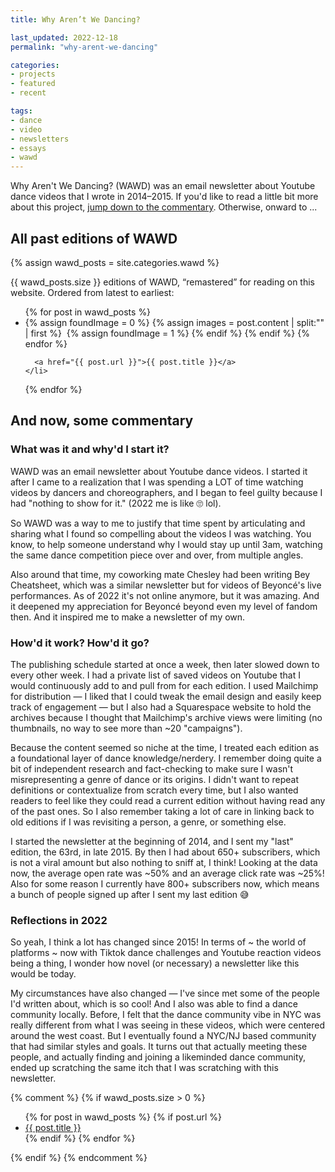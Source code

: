 ```yaml
---
title: Why Aren’t We Dancing?

last_updated: 2022-12-18
permalink: "why-arent-we-dancing"

categories:
- projects
- featured
- recent

tags:
- dance
- video
- newsletters
- essays
- wawd
---
```


<div class="wawd">

<p>
    Why Aren't We Dancing? (WAWD) was an email newsletter about Youtube dance videos that I wrote in 2014–2015. If you'd like to read a little bit more about this project, <a href="#wawd-commentary">jump down to the commentary</a>. Otherwise, onward to ...
</p>

<h2 id="wawd-list">All past editions of WAWD</h2>
{% assign wawd_posts = site.categories.wawd %}

<p>
    {{ wawd_posts.size }} editions of WAWD, “remastered” for reading on this website. Ordered from latest to earliest:
</p>

<ul class="wawd-thumbnail-list">
    {% for post in wawd_posts %}
    <li>
        {% assign foundImage = 0 %}
        {% assign images = post.content | split:"<img " %}
        {% for image in images %}
            {% if image contains 'src' %}
                {% if foundImage == 0 %}
                    {% assign html = image | split:"/>" | first %}
                     <a href="{{ post.url }}"><img {{ html }} /></a>
                    {% assign foundImage = 1 %}
                {% endif %}
            {% endif %}
        {% endfor %}

      <a href="{{ post.url }}">{{ post.title }}</a>
    </li>
  {% endfor %}
</ul>
<h2 id="wawd-commentary">And now, some commentary</h2>

<h3>What was it and why'd I start it?</h3>
<p>
    WAWD was an email newsletter about Youtube dance videos. I started it after I came to a realization that I was spending a LOT of time watching videos by dancers and choreographers, and I began to feel guilty because I had "nothing to show for it." (2022 me is like 🙄 lol). 
</p>
<p>
    So WAWD was a way to me to justify that time spent by articulating and sharing what I found so compelling about the videos I was watching. You know, to help someone understand why I would stay up until 3am, watching the same dance competition piece over and over, from multiple angles.
</p>
<p>
    Also around that time, my coworking mate Chesley had been writing Bey Cheatsheet, which was a similar newsletter but for videos of Beyoncé's live performances. As of 2022 it's not online anymore, but it was amazing. And it deepened my appreciation for Beyoncé beyond even my level of fandom then. And it inspired me to make a newsletter of my own.
</p>
<h3>How'd it work? How'd it go?</h3>
<p>
    The publishing schedule started at once a week, then later slowed down to every other week. I had a private list of saved videos on Youtube that I would continuously add to and pull from for each edition. I used Mailchimp for distribution — I liked that I could tweak the email design and easily keep track of engagement — but I also had a Squarespace website to hold the archives because I thought that Mailchimp's archive views were limiting (no thumbnails, no way to see more than ~20 "campaigns"). 
</p>
<p>
    Because the content seemed so niche at the time, I treated each edition as a foundational layer of dance knowledge/nerdery. I remember doing quite a bit of independent research and fact-checking to make sure I wasn't misrepresenting a genre of dance or its origins. I didn't want to repeat definitions or contextualize from scratch every time, but I also wanted readers to feel like they could read a current edition without having read any of the past ones. So I also remember taking a lot of care in linking back to old editions if I was revisiting a person, a genre, or something else.
</p>
<p>
    I started the newsletter at the beginning of 2014, and I sent my "last" edition, the 63rd, in late 2015. By then I had about 650+ subscribers, which is not a viral amount but also nothing to sniff at, I think! Looking at the data now, the average open rate was ~50% and an average click rate was ~25%! Also for some reason I currently have 800+ subscribers now, which means a bunch of people signed up after I sent my last edition 😅
</p>

<h3>Reflections in 2022</h3>
<p>
    So yeah, I think a lot has changed since 2015! In terms of ~ the world of platforms ~ now with Tiktok dance challenges and Youtube reaction videos being a thing, I wonder how novel (or necessary) a newsletter like this would be today. 
</p>
<p>
    My circumstances have also changed — I've since met some of the people I'd written about, which is so cool! And I also was able to find a dance community locally. Before, I felt that the dance community vibe in NYC was really different from what I was seeing in these videos, which were centered around the west coast. But I eventually found a NYC/NJ based community that had similar styles and goals. It turns out that actually meeting these people, and actually finding and joining a likeminded dance community, ended up scratching the same itch that I was scratching with this newsletter. 
</p>

{% comment %}
{% if wawd_posts.size > 0 %}
<ul>
    {% for post in wawd_posts %}
        {% if post.url %}
            <li><a href="{{ post.url }}">{{ post.title }}</a></li>
        {% endif %}
    {% endfor %}
</ul>
{% endif %}
{% endcomment %}

</div>